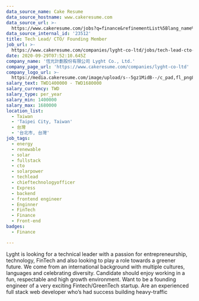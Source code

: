 ```yaml
---
data_source_name: Cake Resume
data_source_hostname: www.cakeresume.com
data_source_url: >-
  https://www.cakeresume.com/jobs?q=finance&refinementList%5Blang_name%5D%5B0%5D=English&refinementList%5Bsalary_type%5D=per_year&range%5Bsalary_range%5D%5Bmin%5D=1000000&page=3
data_source_internal_id: '23512'
title: Tech Lead/ CTO/ Founding Member
job_url: >-
  https://www.cakeresume.com/companies/lyght-co-ltd/jobs/tech-lead-cto-founding-member
date: 2020-09-29T07:52:10.645Z
company_name: '恆光計劃股份有限公司 Lyght Co., Ltd.'
company_page_url: 'https://www.cakeresume.com/companies/lyght-co-ltd'
company_logo_url: >-
  https://media.cakeresume.com/image/upload/s--5gz1MidB--/c_pad,fl_png8,h_200,w_200/v1601365347/snhwtmaddpefewk1vcyn.png
salary_text: TWD1400000 - TWD1680000
salary_currency: TWD
salary_type: per_year
salary_min: 1400000
salary_max: 1680000
location_list:
  - Taiwan
  - 'Taipei City, Taiwan'
  - 台灣
  - '台北市, 台灣'
job_tags:
  - energy
  - renewable
  - solar
  - fullstack
  - cto
  - solarpower
  - techlead
  - chieftechnologyofficer
  - Express
  - backend
  - frontend engineer
  - Enginner
  - FinTech
  - Finance
  - Front-end
badges:
  - Finance

---
```


Lyght is looking for a technical leader with a passion for entrepreneurship, technology, FinTech and also looking to play a role towards a greener future. We come from an international background with multiple cultures, languages and celebrating diversity. Candidate should enjoy working in a fun, respectable and high growth environment. Want to be a founding engineer of a very exciting Fintech/GreenTech startup. Are an experienced full stack web developer who’s had success building heavy-traffic